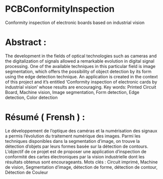 # PCBConformityInspection
Conformity inspection of electronic boards based on industrial vision 

# Abstract : 
The development in the fields of optical technologies such as cameras and the digitalization of signals allowed a remarkable evolution in digital signal processing. One of the available techniques in this particular field is image segmentation, which offers the possibility of object detection by its form using the edge detection technique. An application is created in the context of this project and it’s entitled ‘Conformity inspection of electronic cards by industrial vision’ whose results are encouraging.
Key words: Printed Circuit Board, Machine vision, Image segmentation, Form detection, Edge detection, Color detection

# Résumé ( Frensh ) : 
Le développement de l’optique des caméras et la numérisation  des signaux a permis l’évolution du traitement numérique des images. Parmi les techniques disponibles dans la segmentation d’image, on trouve la détection d’objets par leurs formes basée sur la détection de contours. L’objectif de ce projet est de proposer une application d’inspection de conformité des cartes électroniques par la vision industrielle dont les résultats obtenus sont encourageants.
Mots clés : Circuit imprimé, Machine de vision, Segmentation d’image, détection de forme, détection de contour, Détection de Couleur

